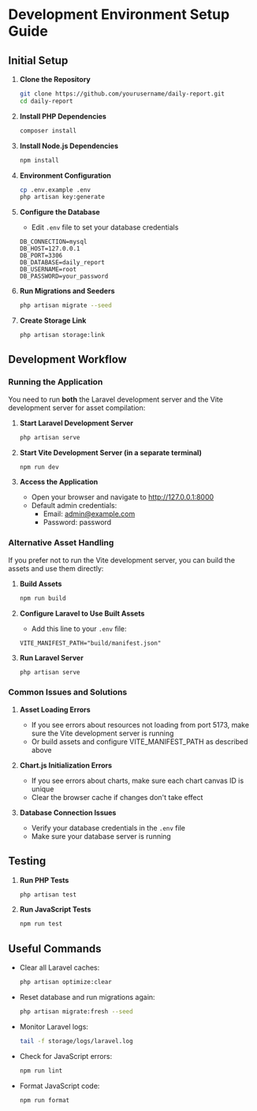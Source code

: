 # Development Environment Setup Guide

## Initial Setup

1. **Clone the Repository**
   ```bash
   git clone https://github.com/yourusername/daily-report.git
   cd daily-report
   ```

2. **Install PHP Dependencies**
   ```bash
   composer install
   ```

3. **Install Node.js Dependencies**
   ```bash
   npm install
   ```

4. **Environment Configuration**
   ```bash
   cp .env.example .env
   php artisan key:generate
   ```

5. **Configure the Database**
   - Edit `.env` file to set your database credentials
   ```
   DB_CONNECTION=mysql
   DB_HOST=127.0.0.1
   DB_PORT=3306
   DB_DATABASE=daily_report
   DB_USERNAME=root
   DB_PASSWORD=your_password
   ```

6. **Run Migrations and Seeders**
   ```bash
   php artisan migrate --seed
   ```

7. **Create Storage Link**
   ```bash
   php artisan storage:link
   ```

## Development Workflow

### Running the Application

You need to run **both** the Laravel development server and the Vite development server for asset compilation:

1. **Start Laravel Development Server**
   ```bash
   php artisan serve
   ```

2. **Start Vite Development Server (in a separate terminal)**
   ```bash
   npm run dev
   ```

3. **Access the Application**
   - Open your browser and navigate to http://127.0.0.1:8000
   - Default admin credentials:
     - Email: admin@example.com
     - Password: password

### Alternative Asset Handling

If you prefer not to run the Vite development server, you can build the assets and use them directly:

1. **Build Assets**
   ```bash
   npm run build
   ```

2. **Configure Laravel to Use Built Assets**
   - Add this line to your `.env` file:
   ```
   VITE_MANIFEST_PATH="build/manifest.json"
   ```

3. **Run Laravel Server**
   ```bash
   php artisan serve
   ```

### Common Issues and Solutions

1. **Asset Loading Errors**
   - If you see errors about resources not loading from port 5173, make sure the Vite development server is running
   - Or build assets and configure VITE_MANIFEST_PATH as described above

2. **Chart.js Initialization Errors**
   - If you see errors about charts, make sure each chart canvas ID is unique
   - Clear the browser cache if changes don't take effect

3. **Database Connection Issues**
   - Verify your database credentials in the `.env` file
   - Make sure your database server is running

## Testing

1. **Run PHP Tests**
   ```bash
   php artisan test
   ```

2. **Run JavaScript Tests**
   ```bash
   npm run test
   ```

## Useful Commands

- Clear all Laravel caches:
  ```bash
  php artisan optimize:clear
  ```

- Reset database and run migrations again:
  ```bash
  php artisan migrate:fresh --seed
  ```

- Monitor Laravel logs:
  ```bash
  tail -f storage/logs/laravel.log
  ```

- Check for JavaScript errors:
  ```bash
  npm run lint
  ```

- Format JavaScript code:
  ```bash
  npm run format
  ``` 